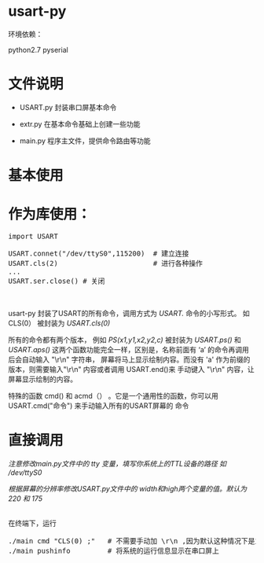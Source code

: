 usart-py
========

环境依赖：

   python2.7
   pyserial



文件说明
=============

* USART.py 封装串口屏基本命令

* extr.py 在基本命令基础上创建一些功能

* main.py 程序主文件，提供命令路由等功能

基本使用
=================

# 作为库使用：
<pre>
import USART

USART.connet("/dev/ttyS0",115200)  # 建立连接
USART.cls(2)                       # 进行各种操作
...
USART.ser.close() # 关闭


</pre>

usart-py 封装了USART的所有命令，调用方式为 *USART.* 命令的小写形式。
如 CLS(0） 被封装为 *USART.cls(0)*
 
所有的命令都有两个版本，  例如 *PS(x1,y1,x2,y2,c)* 被封装为 *USART.ps()*  和 *USART.aps()*
这两个函数功能完全一样，区别是，名称前面有 ‘a’ 的命令再调用后会自动输入 "\r\n" 字符串，
屏幕将马上显示绘制内容。而没有 'a' 作为前缀的版本，则需要输入"\r\n" 内容或者调用 USART.end()来
手动键入 "\r\n" 内容，让屏幕显示绘制的内容。

特殊的函数 cmd() 和 acmd（） 。它是一个通用性的函数，你可以用USART.cmd("命令") 来手动输入所有的USART屏幕的
命令


# 直接调用

*注意修改main.py文件中的 tty 变量，填写你系统上的TTL设备的路径 如 /dev/ttyS0*

*根据屏幕的分辨率修改USART.py文件中的 width和high两个变量的值。默认为 220 和 175*

<pre>

在终端下，运行

./main cmd "CLS(0) ;"   # 不需要手动加 \r\n ,因为默认这种情况下是立即进行绘图的。还可以输入任何其他命令。
./main pushinfo         # 将系统的运行信息显示在串口屏上






</pre>
